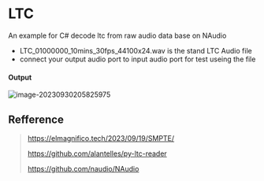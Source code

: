 # LTC

An example for C# decode ltc from  raw audio data base on NAudio



- LTC_01000000_10mins_30fps_44100x24.wav is the stand LTC Audio file
- connect your output audio port to input audio port for test useing the file



#### Output

![image-20230930205825975](https://img.elmagnifico.tech/static/upload/elmagnifico/202309302058053.png)





## Refference

> https://elmagnifico.tech/2023/09/19/SMPTE/
>
> https://github.com/alantelles/py-ltc-reader
>
> https://github.com/naudio/NAudio